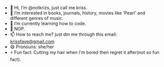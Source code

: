 - 👋 Hi, I’m @notkrizs, just call me kriss.
- 👀 I’m interested in books, journals, history, movies like 'Pearl' and different genres of music.
- 🌱 I’m currently learning how to code.
- 💞️ NOP.
- 📫 How to reach me? just dm me through this email: krissfave@gmail.com
- 😄 Pronouns: she/her
- ⚡ Fun fact: Cutting my hair when I'm bored then regret it after(not so fun fact).

<!---
notkrizs/notkrizs is a ✨ special ✨ repository because its `README.md` (this file) appears on your GitHub profile.
You can click the Preview link to take a look at your changes.
--->
